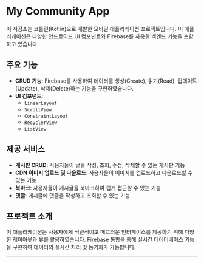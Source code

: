 # My Community App

이 저장소는 코틀린(Kotlin)으로 개발한 모바일 애플리케이션 프로젝트입니다. 이 애플리케이션은 다양한 안드로이드 UI 컴포넌트와 Firebase를 사용한 백엔드 기능을 포함하고 있습니다.

## 주요 기능

- **CRUD 기능**: Firebase를 사용하여 데이터를 생성(Create), 읽기(Read), 업데이트(Update), 삭제(Delete)하는 기능을 구현하였습니다.
- **UI 컴포넌트**:
  - `LinearLayout`
  - `ScrollView`
  - `ConstraintLayout`
  - `RecyclerView`
  - `ListView`

## 제공 서비스

- **게시판 CRUD**: 사용자들이 글을 작성, 조회, 수정, 삭제할 수 있는 게시판 기능
- **CDN 이미지 업로드 및 다운로드**: 사용자들이 이미지를 업로드하고 다운로드할 수 있는 기능
- **북마크**: 사용자들이 게시글을 북마크하여 쉽게 접근할 수 있는 기능
- **댓글**: 게시글에 댓글을 작성하고 조회할 수 있는 기능

## 프로젝트 소개

이 애플리케이션은 사용자에게 직관적이고 매끄러운 인터페이스를 제공하기 위해 다양한 레이아웃과 뷰를 활용하였습니다. Firebase 통합을 통해 실시간 데이터베이스 기능을 구현하여 데이터의 실시간 처리 및 동기화가 가능합니다.

---
